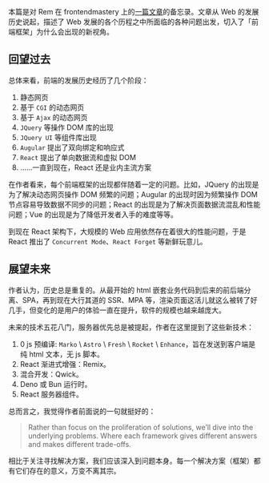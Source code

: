 本篇是对 Rem 在 frontendmastery 上的[一篇文章](https://frontendmastery.com/posts/the-new-wave-of-javascript-web-frameworks/)的备忘录。文章从 Web 的发展历史说起，描述了 Web 发展的各个历程之中所面临的各种问题出发，切入了「前端框架」为什么会出现的新视角。

## 回望过去

总体来看，前端的发展历史经历了几个阶段：

1. 静态网页
2. 基于 `CGI` 的动态网页
3. 基于 `Ajax` 的动态网页
4. `JQuery` 等操作 DOM 库的出现
5. `JQuery UI` 等组件库出现
6. `Augular` 提出了双向绑定和响应式
7. `React` 提出了单向数据流和虚拟 DOM
8. ......一直到现在，React 还是业内主流方案

在作者看来，每个前端框架的出现都伴随着一定的问题。比如，JQuery 的出现是为了解决动态网页操作 DOM 频繁的问题；Augular 的出现时因为频繁操作 DOM 节点容易导致数据不同步的问题；React 的出现是为了解决页面数据流混乱和性能问题；Vue 的出现是为了降低开发者入手的难度等等。

到现在 React 架构下，大规模的 Web 应用依然存在着很大的性能问题，于是 React 推出了 `Concurrent Mode`、`React Forget` 等新鲜玩意儿。

## 展望未来

作者认为，历史总是重复的。从最开始的 html 嵌套业务代码到后来的前后端分离、SPA，再到现在大行其道的 SSR、MPA 等，渲染页面这活儿就这么被转了好几手，但变化的是用户的体验一直在提升，软件的规模也越来越庞大。

未来的技术五花八门，服务器优先总是被提起，作者在这里提到了这些新技术：

1. 0 js 预编译: `Marko` \ `Astro` \ `Fresh` \ `Rocket` \ `Enhance`，旨在发送到客户端是纯 html 文本，无 js 脚本。
2. React 渐进式增强：Remix。
3. 混合开发：Qwick。
4. Deno 或 Bun 运行时。
5. React 服务器组件。

总而言之，我觉得作者前面说的一句就挺好的：

> Rather than focus on the proliferation of solutions, we’ll dive into the underlying problems. Where each framework gives different answers and makes different trade-offs.

相比于关注寻找解决方案，我们应该深入到问题本身。每一个解决方案（框架）都有它们存在的意义，万变不离其宗。

